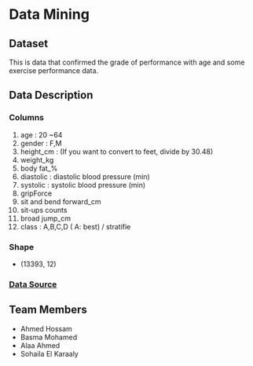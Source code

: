 # Data Mining

## Dataset

This is data that confirmed the grade of performance with age and some exercise performance data.

## Data Description

### Columns

1. age : 20 ~64
1. gender : F,M
1. height_cm : (If you want to convert to feet, divide by 30.48)
1. weight_kg
1. body fat_%
1. diastolic : diastolic blood pressure (min)
1. systolic : systolic blood pressure (min)
1. gripForce
1. sit and bend forward_cm
1. sit-ups counts
1. broad jump_cm
1. class : A,B,C,D ( A: best) / stratifie

### Shape

- (13393, 12)

### [Data Source](https://www.bigdata-culture.kr/bigdata/user/data_market/detail.do?id=ace0aea7-5eee-48b9-b616-637365d665c1)

## Team Members

- Ahmed Hossam
- Basma Mohamed
- Alaa Ahmed
- Sohaila El Karaaly
